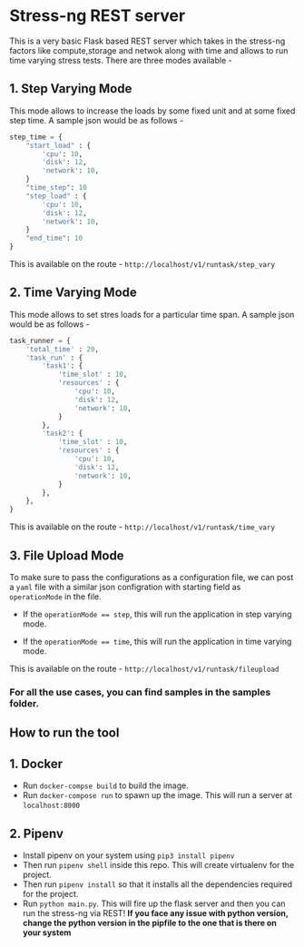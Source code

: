 # Stress-ng REST server
This is a very basic Flask based REST server which takes in the stress-ng factors like compute,storage and netwok along with time and allows to run time varying stress tests. There are three modes available -

## 1. Step Varying Mode
This mode allows to increase the loads by some fixed unit and at some fixed step time. A sample json would be as follows - 
```python
step_time = {
    "start_load" : {
        'cpu': 10,
        'disk': 12,
        'network': 10,
    }
    "time_step": 10
    "step_load" : {
        'cpu': 10,
        'disk': 12,
        'network': 10, 
    }
    "end_time": 10
} 
```
This is available on the route - `http://localhost/v1/runtask/step_vary`

## 2. Time Varying Mode
This mode allows to set stres loads for a particular time span. A sample json would be as follows -
```python
task_runner = {
    'total_time' : 20,
    'task_run' : {
        'task1': {
            'time_slot' : 10,
            'resources' : {
                'cpu': 10,
                'disk': 12,
                'network': 10,
            }
        },
        'task2': {
            'time_slot' : 10,
            'resources' : {
                'cpu': 10,
                'disk': 12,
                'network': 10,
            }
        },
    },
}
```
This is available on the route - `http://localhost/v1/runtask/time_vary`

## 3. File Upload Mode
To make sure to pass the configurations as a configuration file, we can post a `yaml` file with a similar json configration with starting field as `operationMode` in the file.

- If the `operationMode == step`, this will run the application in step varying mode.

- If the `operationMode == time`, this will run the application in time varying mode.

This is available on the route - `http://localhost/v1/runtask/fileupload`

### For all the use cases, you can find samples in the samples folder.
## How to run the tool
## 1. Docker
- Run `docker-compse build` to build the image.
- Run `docker-compose run` to spawn up the image. This will run a server at `localhost:8000`
## 2. Pipenv
- Install pipenv on your system using `pip3 install pipenv`
- Then run `pipenv shell` inside this repo. This will create virtualenv for the project.
- Then run `pipenv install` so that it installs all the dependencies required for the project.
- Run `python main.py`. This will fire up the flask server and then you can run the stress-ng via REST!
**If you face any issue with python version, change the python version in the pipfile to the one that is there on your system**
